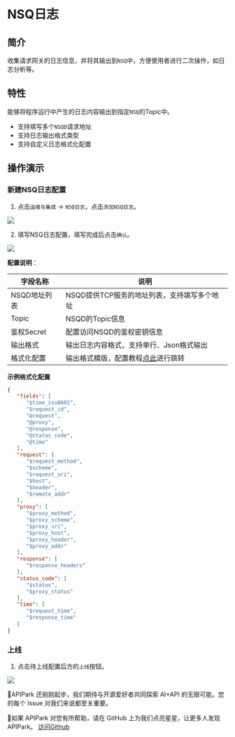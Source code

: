 # NSQ日志

## 简介

收集请求网关的日志信息，并将其输出到`NSQ`中，方便使用者进行二次操作，如日志分析等。

## 特性

能够将程序运行中产生的日志内容输出到指定`NSQ`的Topic中。

* 支持填写多个`NSQD`请求地址
* 支持日志输出格式类型
* 支持自定义日志格式化配置

## 操作演示

### 新建NSQ日志配置

1. 点击`运维与集成` -> `NSQ日志`，点击`添加NSQ日志`。

![](images/2024-10-27/936703be2a7022424dadd0c2547848da320ea888223dbae357f56ed6243525e5.png)  
 

2. 填写NSQ日志配置，填写完成后点击`确认`。

![](images/2024-10-27/39ac43d5308e20cf1ebc0a2374e63ffd72803d39de8e43fad99ddfd3a171b435.png)  

**配置说明**：

| 字段名称     | 说明                                                         |
| ------------ | ------------------------------------------------------------ |
| NSQD地址列表 | NSQD提供TCP服务的地址列表，支持填写多个地址                  |
| Topic        | NSQD的Topic信息                                              |
| 鉴权Secret   | 配置访问NSQD的鉴权密钥信息                                   |
| 输出格式     | 输出日志内容格式，支持单行、Json格式输出                     |
| 格式化配置   | 输出格式模版，配置教程[点此](https://help.apinto.com/docs/formatter)进行跳转 |

**示例格式化配置**

```json
{
   "fields": [
      "$time_iso8601",
      "$request_id",
      "@request",
      "@proxy",
      "@response",
      "@status_code",
      "@time"
   ],
   "request": [
      "$request_method",
      "$scheme",
      "$request_uri",
      "$host",
      "$header",
      "$remote_addr"
   ],
   "proxy": [
      "$proxy_method",
      "$proxy_scheme",
      "$proxy_uri",
      "$proxy_host",
      "$proxy_header",
      "$proxy_addr"
   ],
   "response": [
      "$response_headers"
   ],
   "status_code": [
      "$status",
      "$proxy_status"
   ],
   "time": [
      "$request_time",
      "$response_time"
   ]
}
```


### 上线
1. 点击待上线配置后方的`上线`按钮。

![](images/2024-10-27/d0ed6a8ef56b7303297b97630d0ad2a99d11f834b9764660e6fb613fecd118c6.png)  

🎉APIPark 还刚刚起步，我们期待与开源爱好者共同探索 AI+API 的无限可能。您的每个 Issue 对我们来说都至关重要。

🙏如果 APIPark 对您有所帮助，请在 GitHub 上为我们点亮星星，让更多人发现 APIPark。 [访问Github](https://github.com/APIParkLab/APIPark) 
 
